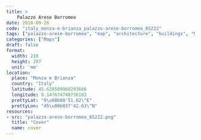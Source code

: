 ```yaml
---
title: > 
    Palazzo Arese Borromeo
date: 2018-09-26
code: "italy_monza-e-brianza_palazzo-arese-borromeo_65222"
tags: ["palazzo-arese-borromeo", "map", "architecture", "buildings", "Monza e Brianza", "Italy"]
categories: ["Maps"]
draft: false
format:
  width: 210
  height: 297
  unit: 'mm'
location:
  place: "Monza e Brianza"
  country: "Italy"
  latitude: 45.628509968293606
  longitude: 9.147674748736183
  prettyLat: "9\u00b08'51.62\"E"
  prettyLon: "45\u00b037'42.63\"N"
resources:
- src: "palazzo-arese-borromeo_65222.png"
  title: "Cover"
  name: cover
---
```

